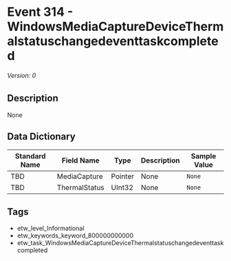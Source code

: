 # Event 314 - WindowsMediaCaptureDeviceThermalstatuschangedeventtaskcompleted
###### Version: 0

## Description
None

## Data Dictionary
|Standard Name|Field Name|Type|Description|Sample Value|
|---|---|---|---|---|
|TBD|MediaCapture|Pointer|None|`None`|
|TBD|ThermalStatus|UInt32|None|`None`|

## Tags
* etw_level_Informational
* etw_keywords_keyword_800000000000
* etw_task_WindowsMediaCaptureDeviceThermalstatuschangedeventtaskcompleted